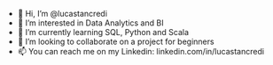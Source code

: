 - 👋 Hi, I’m @lucastancredi
- 👀 I’m interested in Data Analytics and BI
- 🌱 I’m currently learning SQL, Python and Scala
- 💞️ I’m looking to collaborate on a project for beginners
- 📫 You can reach me on my Linkedin: linkedin.com/in/lucastancredi

<!---
lucastancredi/lucastancredi is a ✨ special ✨ repository because its `README.md` (this file) appears on your GitHub profile.
You can click the Preview link to take a look at your changes.
--->
